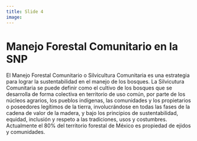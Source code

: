 ```yaml
---
title: Slide 4
image:
---
```


# Manejo Forestal Comunitario en la SNP

El Manejo Forestal Comunitario o Silvicultura Comunitaria es una estrategia para lograr la sustentabilidad en el manejo de los bosques. La Silvicutura Comunitaria se puede definir como el cultivo de los bosques que se desarrolla de forma colectiva en territorio de uso común, por parte de  los núcleos agrarios, los pueblos indígenas, las comunidades y los propietarios o poseedores legítimos de la tierra, involucrándose en todas las fases de la cadena de valor de la madera, y bajo los principios de sustentabilidad, equidad, inclusión y respeto a las tradiciones, usos y costumbres. Actualmente el 80% del territorio forestal de México es propiedad de ejidos y comunidades.
